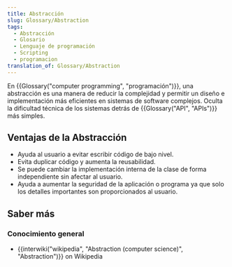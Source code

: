 ```yaml
---
title: Abstracción
slug: Glossary/Abstraction
tags:
  - Abstracción
  - Glosario
  - Lenguaje de programación
  - Scripting
  - programacion
translation_of: Glossary/Abstraction
---
```


En {{Glossary("computer programming", "programación")}}, una abstracción es una manera de reducir la complejidad y permitir un diseño e implementación más eficientes en sistemas de software complejos. Oculta la dificultad técnica de los sistemas detrás de {{Glossary("API", "APIs")}} más simples.

## Ventajas de la Abstracción

- Ayuda al usuario a evitar escribir código de bajo nivel.
- Evita duplicar código y aumenta la reusabilidad.
- Se puede cambiar la implementación interna de la clase de forma independiente sin afectar al usuario.
- Ayuda a aumentar la seguridad de la aplicación o programa ya que solo los detalles importantes son proporcionados al usuario.

## Saber más

### Conocimiento general

- {{interwiki("wikipedia", "Abstraction (computer science)", "Abstraction")}} on Wikipedia
